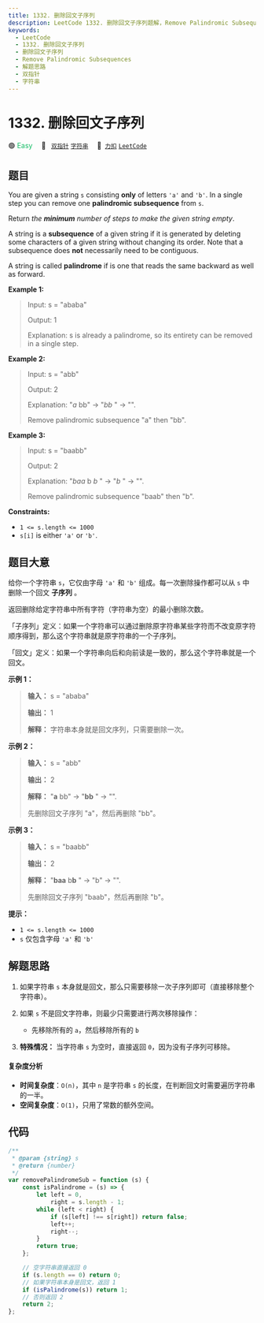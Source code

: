 ```yaml
---
title: 1332. 删除回文子序列
description: LeetCode 1332. 删除回文子序列题解，Remove Palindromic Subsequences，包含解题思路、复杂度分析以及完整的 JavaScript 代码实现。
keywords:
  - LeetCode
  - 1332. 删除回文子序列
  - 删除回文子序列
  - Remove Palindromic Subsequences
  - 解题思路
  - 双指针
  - 字符串
---
```


# 1332. 删除回文子序列

🟢 <font color=#15bd66>Easy</font>&emsp; 🔖&ensp; [`双指针`](/tag/two-pointers.md) [`字符串`](/tag/string.md)&emsp; 🔗&ensp;[`力扣`](https://leetcode.cn/problems/remove-palindromic-subsequences) [`LeetCode`](https://leetcode.com/problems/remove-palindromic-subsequences)

## 题目

You are given a string `s` consisting **only** of letters `'a'` and `'b'`. In
a single step you can remove one **palindromic subsequence** from `s`.

Return _the **minimum** number of steps to make the given string empty_.

A string is a **subsequence** of a given string if it is generated by deleting
some characters of a given string without changing its order. Note that a
subsequence does **not** necessarily need to be contiguous.

A string is called **palindrome** if is one that reads the same backward as
well as forward.

**Example 1:**

> Input: s = "ababa"
>
> Output: 1
>
> Explanation: s is already a palindrome, so its entirety can be removed in a single step.

**Example 2:**

> Input: s = "abb"
>
> Output: 2
>
> Explanation: "_a_ bb" -> "_bb_ " -> "".
>
> Remove palindromic subsequence "a" then "bb".

**Example 3:**

> Input: s = "baabb"
>
> Output: 2
>
> Explanation: "_baa_ b _b_ " -> "_b_ " -> "".
>
> Remove palindromic subsequence "baab" then "b".

**Constraints:**

- `1 <= s.length <= 1000`
- `s[i]` is either `'a'` or `'b'`.

## 题目大意

给你一个字符串 `s`，它仅由字母 `'a'` 和 `'b'` 组成。每一次删除操作都可以从 `s` 中删除一个回文 **子序列** 。

返回删除给定字符串中所有字符（字符串为空）的最小删除次数。

「子序列」定义：如果一个字符串可以通过删除原字符串某些字符而不改变原字符顺序得到，那么这个字符串就是原字符串的一个子序列。

「回文」定义：如果一个字符串向后和向前读是一致的，那么这个字符串就是一个回文。

**示例 1：**

> **输入：** s = "ababa"
>
> **输出：** 1
>
> **解释：** 字符串本身就是回文序列，只需要删除一次。

**示例 2：**

> **输入：** s = "abb"
>
> **输出：** 2
>
> **解释：** "**a** bb" -> "**bb** " -> "".
>
> 先删除回文子序列 "a"，然后再删除 "bb"。

**示例 3：**

> **输入：** s = "baabb"
>
> **输出：** 2
>
> **解释：** "**baa** b**b** " -> "b" -> "".
>
> 先删除回文子序列 "baab"，然后再删除 "b"。

**提示：**

- `1 <= s.length <= 1000`
- `s` 仅包含字母 `'a'` 和 `'b'`

## 解题思路

1. 如果字符串 `s` 本身就是回文，那么只需要移除一次子序列即可（直接移除整个字符串）。
2. 如果 `s` 不是回文字符串，则最少只需要进行两次移除操作：

   - 先移除所有的 `a`，然后移除所有的 `b`

3. **特殊情况：** 当字符串 `s` 为空时，直接返回 `0`，因为没有子序列可移除。

#### 复杂度分析

- **时间复杂度**：`O(n)`，其中 `n` 是字符串 `s` 的长度，在判断回文时需要遍历字符串的一半。
- **空间复杂度**：`O(1)`，只用了常数的额外空间。

## 代码

```javascript
/**
 * @param {string} s
 * @return {number}
 */
var removePalindromeSub = function (s) {
	const isPalindrome = (s) => {
		let left = 0,
			right = s.length - 1;
		while (left < right) {
			if (s[left] !== s[right]) return false;
			left++;
			right--;
		}
		return true;
	};

	// 空字符串直接返回 0
	if (s.length == 0) return 0;
	// 如果字符串本身是回文，返回 1
	if (isPalindrome(s)) return 1;
	// 否则返回 2
	return 2;
};
```
